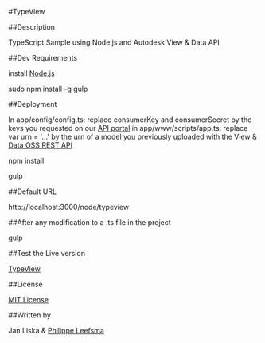 #TypeView

##Description

TypeScript Sample using Node.js and Autodesk View & Data API

##Dev Requirements

install [Node.js](https://nodejs.org/en/download/)

sudo npm install -g gulp

##Deployment

In app/config/config.ts: replace consumerKey and consumerSecret by the keys you requested on our [API portal](https://developer.autodesk.com/api/view-and-data-api/)
in app/www/scripts/app.ts: replace var urn = '...' by the urn of a model you previously uploaded with the [View & Data OSS REST API](https://developer.autodesk.com/api/view-and-data-api/#step1)

npm install

gulp

##Default URL

http://localhost:3000/node/typeview

##After any modification to a .ts file in the project

gulp

##Test the Live version

[TypeView](http://viewer.autodesk.io/node/typeview)

##License

[MIT License](http://opensource.org/licenses/MIT)

##Written by

Jan Liska
&
[Philippe Leefsma](http://adndevblog.typepad.com/cloud_and_mobile/philippe-leefsma.html)
